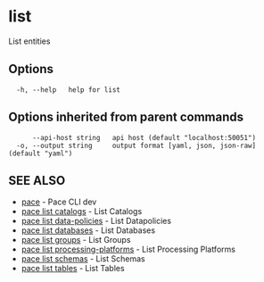 # list

List entities

## Options

```
  -h, --help   help for list
```

## Options inherited from parent commands

```
      --api-host string   api host (default "localhost:50051")
  -o, --output string     output format [yaml, json, json-raw] (default "yaml")
```

## SEE ALSO

* [pace](../) - Pace CLI dev
* [pace list catalogs](pace\_list\_catalogs.md) - List Catalogs
* [pace list data-policies](pace\_list\_data-policies.md) - List Datapolicies
* [pace list databases](pace\_list\_databases.md) - List Databases
* [pace list groups](pace\_list\_groups.md) - List Groups
* [pace list processing-platforms](pace\_list\_processing-platforms.md) - List Processing Platforms
* [pace list schemas](pace\_list\_schemas.md) - List Schemas
* [pace list tables](pace\_list\_tables.md) - List Tables
